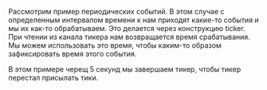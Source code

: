 Рассмотрим пример периодических событий. В этом случае с определенным интервалом времени к нам приходят какие-то события и мы их как-то обрабатываем. Это делается через конструкцию ticker. При чтении из канала тикера нам возвращается время срабатывания. Мы можем использовать это время, чтобы каким-то образом зафиксировать время этого события.

В этом примере черещ 5 секунд мы завершаем тикер, чтобы тикер перестал присылать тики.